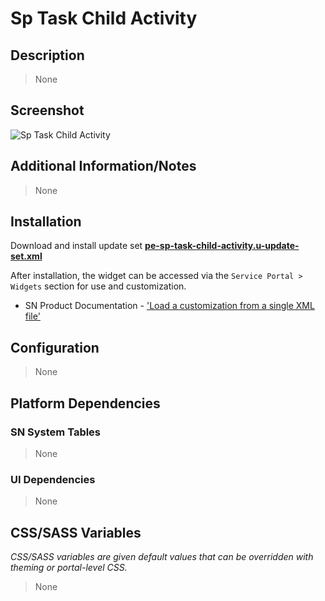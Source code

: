 # Sp Task Child Activity

## Description

> None

## Screenshot

![Sp Task Child Activity](https://raw.githubusercontent.com/platform-experience/serviceportal-widget-library/master/src/pe-sp-task-child-activity/images/pe-sp-task-child-activity.png)

## Additional Information/Notes

> None

## Installation

Download and install update set **[pe-sp-task-child-activity.u-update-set.xml](https://github.com/platform-experience/serviceportal-widget-library/blob/master/src/pe-sp-task-child-activity/pe-sp-task-child-activity.u-update-set.xml)**

After installation, the widget can be accessed via the `Service Portal > Widgets` section for use and customization.

* SN Product Documentation - ['Load a customization from a single XML file'](https://docs.servicenow.com/bundle/kingston-application-development/page/build/system-update-sets/task/t_SaveAnUpdateSetAsAnXMLFile.html)

## Configuration

> None

## Platform Dependencies

### SN System Tables

> None

### UI Dependencies

> None

## CSS/SASS Variables

_CSS/SASS variables are given default values that can be overridden with theming or portal-level CSS._

> None
